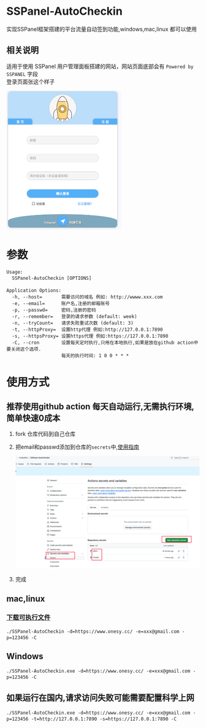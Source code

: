 # SSPanel-AutoCheckin
实现SSPanel框架搭建的平台流量自动签到功能,windows,mac,linux 都可以使用

## 相关说明 
适用于使用 SSPanel 用户管理面板搭建的网站，网站页面底部会有 `Powered by SSPANEL` 字段  
登录页面张这个样子

<img src=".github/img2.png" width="300">

# 参数
```
Usage:
  SSPanel-AutoCheckin [OPTIONS]

Application Options:
  -h, --host=       需要访问的域名 例如: http://wwww.xxx.com
  -e, --email=      账户名,注册的邮箱账号
  -p, --passwd=     密码,注册的密码
  -r, --remember=   登录的请求参数 (default: week)
  -n, --tryCount=   请求失败重试次数 (default: 3)
  -t, --httpProxy=  设置http代理 例如:http://127.0.0.1:7890
  -s, --httpsProxy= 设置https代理 例如:https://127.0.0.1:7890
  -C, --cron        设置每天定时执行,只用在本地执行,如果是放在github action中要关闭这个选项.
                    每天的执行时间: 1 0 0 * * *

```
# 使用方式

## 推荐使用github action 每天自动运行,无需执行环境,简单快速0成本
1. fork 仓库代码到自己仓库
2. 把email和passwd添加到仓库的`secrets`中,[使用指南](https://docs.github.com/zh/actions/security-guides/using-secrets-in-github-actions#creating-secrets-for-a-repository)  

   <img src=".github/img.png" width="600">  

4. 完成


## mac,linux
### [下载可执行文件](https://github.com/linabellbiu/SSPanel-AutoCheckin/releases)

```shell
./SSPanel-AutoCheckin -d=https://www.onesy.cc/ -e=xxx@gmail.com -p=123456 -C
```
## Windows
```shell
./SSPanel-AutoCheckin.exe -d=https://www.onesy.cc/ -e=xxx@gmail.com -p=123456 -C
```

## 如果运行在国内,请求访问失败可能需要配置科学上网
```shell
./SSPanel-AutoCheckin.exe -d=https://www.onesy.cc/ -e=xxx@gmail.com -p=123456 -t=http://127.0.0.1:7890 -s=https://127.0.0.1:7890 -C
```
